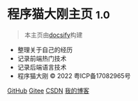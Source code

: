 # 程序猫大刚主页 <small>1.0</small>

> 本主页由[docsify](https://docsify.js.org/#/zh-cn/)构建

- 整理关于自己的经历
- 记录前端热门技术
- 记录后端语言技术
- 程序猫大刚 © 2022 粤ICP备17082965号

[GitHub](https://github.com/mg0324/)
[Gitee](https://gitee.com/mgang)
[CSDN](https://blog.csdn.net/mg0324)
[我的博客](http://mg.meiflower.top/mb/)
